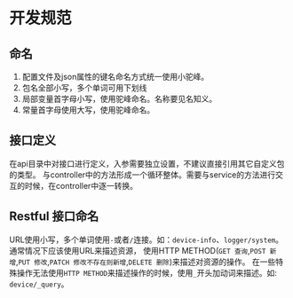# 开发规范

## 命名

1. 配置文件及json属性的键名命名方式统一使用小驼峰。
2. 包名全部小写，多个单词可用下划线
3. 局部变量首字母小写，使用驼峰命名。名称要见名知义。
4. 常量首字母使用大写，使用驼峰命名。


## 接口定义
在api目录中对接口进行定义，入参需要独立设置，不建议直接引用其它自定义包的类型。
与controller中的方法形成一个循环整体。需要与service的方法进行交互的时候，在controller中逐一转换。

## Restful 接口命名

URL使用小写，多个单词使用`-`或者`/`连接。如：`device-info`、`logger/system`。通常情况下应该使用URL来描述资源， 使用HTTP METHOD(`GET 查询`,`POST 新增`,`PUT 修改`,`PATCH 修改不存在则新增`,`DELETE 删除`)来描述对资源的操作。 在一些特殊操作无法使用`HTTP METHOD`来描述操作的时候，使用`_`开头加动词来描述。如: `device/_query`。

